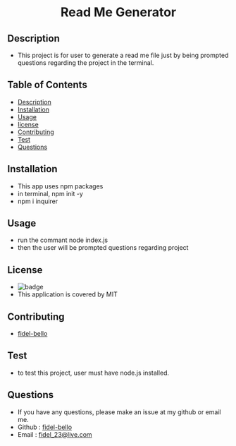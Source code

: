 
   <h1 align="center">Read Me Generator</h1>

   ## Description
   * This project is for user to generate a read me file just by being prompted questions regarding the project in the terminal.

   ## Table of Contents
   * [Description](#Description)
   * [Installation](#Installation)
   * [Usage](#Usage)
   * [license](#License)
   * [Contributing](#Contributing)
   * [Test](#Test)
   * [Questions](#Questions)
   
 

   ## Installation
   * This app uses npm packages
   * in terminal, npm init -y
   * npm i inquirer

   ## Usage 
   * run the commant node index.js
   * then the user will be prompted questions regarding project

   ## License
   * ![badge](https://img.shields.io/badge/license-MIT-brightgreen)
   * This application is covered by MIT

   ## Contributing
   * [fidel-bello](https://github.com/fidel-bello)

   ## Test
   * to test this project, user must have node.js installed.

   ## Questions
   * If you have any questions, please make an issue at my github or email me.
   * Github : [fidel-bello](https://github.com/fidel-bello)
   * Email :  fidel_23@live.com

  